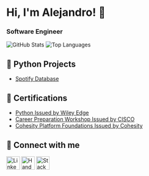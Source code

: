 # Hi, I'm Alejandro! 👋

### Software Engineer ###

![GitHub Stats](https://github-readme-stats.vercel.app/api?username=alej4ndro-cm&show_icons=true&theme=default) ![Top Languages](https://github-readme-stats.vercel.app/api/top-langs?username=zluvsand&layout=compact&theme=default)

## 🐍 Python Projects

- [Spotify Database](https://github.com/alej4ndro-cm/dataAnalysisProjectC278)

## 📃 Certifications

- [Python Issued by Wiley Edge](https://www.credly.com/badges/0e7e7ab7-17fb-4289-b5e0-51fbb3f218ed/public_url)
- [Career Preparation Workshop Issued by CISCO](https://www.credly.com/badges/4721a09c-afcb-40d2-9b99-beb48c165615/public_url)
- [Cohesity Platform Foundations Issued by Cohesity](https://www.credly.com/badges/aad677ac-a981-4257-950a-3079ba9819a9/public_url)

## 🔗 Connect with me

[<img alt="LinkedIn" height="35" src="https://cdn2.iconfinder.com/data/icons/social-icon-3/512/social_style_3_in-306.png"/>](https://www.linkedin.com/in/bs-cs-alejandro-m/)
[<img alt="Handshake" height="35" src="https://handshake-production-cdn.joinhandshake.com/apple-touch-icon.png"/>](https://app.joinhandshake.com/stu/users/31690724)
[<img alt="StackOverflow" height="35" src="https://user-images.githubusercontent.com/90579820/216894913-8199707b-58f0-4b54-af0d-5291055d1364.png"/>](https://stackoverflow.com/users/16946785/alejandro-munoz/)

<!--
**alej4ndro-cm/alej4ndro-cm** is a ✨ _special_ ✨ repository because its `README.md` (this file) appears on your GitHub profile.
-->
<!--
Here are some ideas to get you started:

- 🔭 I’m currently working on ...
- 🌱 I’m currently learning ...
- 👯 I’m looking to collaborate on ...
- 🤔 I’m looking for help with ...
- 💬 Ask me about ...
- 📫 How to reach me: ...
- 😄 Pronouns: ...
- ⚡ Fun fact: ...
-->
